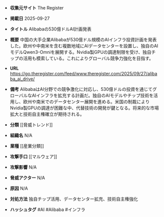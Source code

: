 - **収集元サイト**
The Register

- **掲載日**
2025-09-27

- **タイトル**
Alibabaの530億ドルAI計画発表

- **概要**
中国の大手企業Alibabaが530億ドル規模のAIインフラ投資計画を発表した。欧州や中南米を含む複数地域にAIデータセンターを設置し、独自のAIモデルQwen3-Omniを展開する。Nvidia製GPUの調達制限を受け、独自チップの活用も模索している。これによりグローバル競争力強化を目指す。

- **URL**
https://go.theregister.com/feed/www.theregister.com/2025/09/27/alibaba_ai_drive/

- **備考**
AlibabaはAI分野での競争激化に対応し、530億ドルの投資を通じてグローバルなAIインフラを拡充する計画だ。独自のAIモデルやチップ技術を活用し、欧州や南米でのデータセンター展開を進める。米国の制裁によりNvidia製GPUの調達が困難な中、代替技術の開発が鍵となる。将来的な市場拡大と技術自主権確立が期待される。

- **分類**
[[脅威トレンド]]

- **組織名**
N/A

- **業種**
[[産業分類]]

- **攻撃手口**
[[マルウェア]]

- **攻撃影響**
N/A

- **脅威アクター**
N/A

- **原因**
N/A

- **対処方法**
独自チップ活用、データセンター拡充、技術自主権強化

- **ハッシュタグ**
#AI #Alibaba #インフラ
